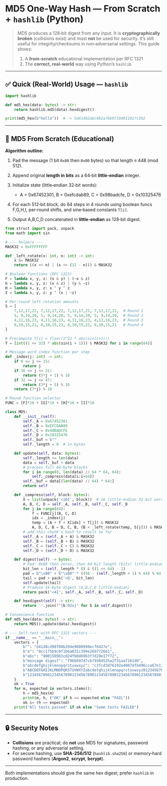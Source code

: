 # MD5 One‑Way Hash — From Scratch + `hashlib` (Python)

> MD5 produces a 128‑bit digest from any input. It is **cryptographically broken** (collisions exist) and must **not** be used for security. It’s still useful for integrity/checksums in non‑adversarial settings. This guide shows:
>
> 1. A **from‑scratch** educational implementation per RFC 1321
> 2. The **correct, real‑world** way using Python’s `hashlib`

---

## ✅ Quick (Real‑World) Usage — `hashlib`

```python
import hashlib

def md5_hex(data: bytes) -> str:
    return hashlib.md5(data).hexdigest()

print(md5_hex(b"hello"))  # -> 5d41402abc4b2a76b9719d911017c592
```

---

## 🧩 MD5 From Scratch (Educational)

**Algorithm outline:**

1. Pad the message (1 bit `0x80` then `0x00` bytes) so that length ≡ 448 (mod 512).
2. Append original **length in bits** as a 64‑bit **little‑endian** integer.
3. Initialize state (little‑endian 32‑bit words):

   * A = 0x67452301, B = 0xefcdab89, C = 0x98badcfe, D = 0x10325476
4. For each 512‑bit block, do 64 steps in 4 rounds using boolean funcs F,G,H,I, per‑round shifts, and sine‑based constants `T[i]`.
5. Output A,B,C,D concatenated in **little‑endian** as 128‑bit digest.

```python
from struct import pack, unpack
from math import sin

# --- helpers ---
MASK32 = 0xFFFFFFFF

def _left_rotate(x: int, n: int) -> int:
    x &= MASK32
    return ((x << n) | (x >> (32 - n))) & MASK32

# Boolean functions (RFC 1321)
F = lambda x, y, z: (x & y) | (~x & z)
G = lambda x, y, z: (x & z) | (y & ~z)
H = lambda x, y, z: x ^ y ^ z
I = lambda x, y, z: y ^ (x | ~z)

# Per‑round left‑rotation amounts
S = [
    7,12,17,22, 7,12,17,22, 7,12,17,22, 7,12,17,22,  # Round 1
    5, 9,14,20, 5, 9,14,20, 5, 9,14,20, 5, 9,14,20,  # Round 2
    4,11,16,23, 4,11,16,23, 4,11,16,23, 4,11,16,23,  # Round 3
    6,10,15,21, 6,10,15,21, 6,10,15,21, 6,10,15,21   # Round 4
]

# Precompute T[i] = floor(2^32 * abs(sin(i+1)))
T = [int((1 << 32) * abs(sin(i + 1))) & MASK32 for i in range(64)]

# Message word index function per step
def _index(j: int) -> int:
    if 0 <= j <= 15:
        return j
    if 16 <= j <= 31:
        return (5*j + 1) % 16
    if 32 <= j <= 47:
        return (3*j + 5) % 16
    return (7*j) % 16

# Round function selector
FUNC = [F]*16 + [G]*16 + [H]*16 + [I]*16

class MD5:
    def __init__(self):
        self._A = 0x67452301
        self._B = 0xEFCDAB89
        self._C = 0x98BADCFE
        self._D = 0x10325476
        self._buf = b""
        self._length = 0  # in bytes

    def update(self, data: bytes):
        self._length += len(data)
        data = self._buf + data
        # process full 64‑byte blocks
        for i in range(0, len(data) // 64 * 64, 64):
            self._compress(data[i:i+64])
        self._buf = data[(len(data) // 64) * 64:]
        return self

    def _compress(self, block: bytes):
        X = list(unpack('<16I', block))  # 16 little‑endian 32‑bit words
        A, B, C, D = self._A, self._B, self._C, self._D
        for j in range(64):
            f = FUNC[j](B, C, D)
            idx = _index(j)
            temp = (A + f + X[idx] + T[j]) & MASK32
            A, D, C, B = D, C, B, (B + _left_rotate(temp, S[j])) & MASK32
        # add this chunk's hash to result so far
        self._A = (self._A + A) & MASK32
        self._B = (self._B + B) & MASK32
        self._C = (self._C + C) & MASK32
        self._D = (self._D + D) & MASK32

    def digest(self) -> bytes:
        # Pad: 0x80 then zeros, then 64‑bit length (bits) little‑endian
        bit_len = (self._length * 8) & ((1 << 64) - 1)
        pad = b"\x80" + b"\x00" * ((56 - (self._length + 1) % 64) % 64)
        tail = pad + pack('<Q', bit_len)
        self.update(tail)
        # Produce 16‑byte digest (A,B,C,D little‑endian)
        return pack('<4I', self._A, self._B, self._C, self._D)

    def hexdigest(self) -> str:
        return ''.join(f"{b:02x}" for b in self.digest())

# Convenience function
def md5_hex(data: bytes) -> str:
    return MD5().update(data).hexdigest()

# --- Self‑test with RFC 1321 vectors ---
if __name__ == "__main__":
    vectors = {
        b"": "d41d8cd98f00b204e9800998ecf8427e",
        b"a": "0cc175b9c0f1b6a831c399e269772661",
        b"abc": "900150983cd24fb0d6963f7d28e17f72",
        b"message digest": "f96b697d7cb7938d525a2f31aaf161d0",
        b"abcdefghijklmnopqrstuvwxyz": "c3fcd3d76192e4007dfb496cca67e13b",
        b"ABCDEFGHIJKLMNOPQRSTUVWXYZabcdefghijklmnopqrstuvwxyz0123456789": "d174ab98d277d9f5a5611c2c9f419d9f",
        b"12345678901234567890123456789012345678901234567890123456789012345678901234567890": "57edf4a22be3c955ac49da2e2107b67a",
    }
    ok = True
    for m, expected in vectors.items():
        h = md5_hex(m)
        print(m, h, ("OK" if h == expected else "FAIL"))
        ok &= (h == expected)
    print("All tests passed" if ok else "Some tests FAILED")
```

---

## 🔒 Security Notes

* **Collisions** are practical; do **not** use MD5 for signatures, password hashing, or any adversarial setting.
* For secure hashing, use **SHA‑256/512** (`hashlib.sha256`) or memory‑hard password hashers (**Argon2**, **scrypt**, **bcrypt**).

---

Both implementations should give the same hex digest; prefer `hashlib` in production.
